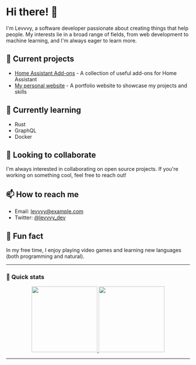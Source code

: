 # Hi there! 👋

I'm Levvvy, a software developer passionate about creating things that help people. My interests lie in a broad range of fields, from web development to machine learning, and I'm always eager to learn more.

## 🔭 Current projects

- [Home Assistant Add-ons](https://github.com/levvvy/hassio-addons) - A collection of useful add-ons for Home Assistant
- [My personal website](https://github.com/levvvy/personal-website) - A portfolio website to showcase my projects and skills

## 🌱 Currently learning

- Rust
- GraphQL
- Docker

## 👯 Looking to collaborate

I'm always interested in collaborating on open source projects. If you're working on something cool, feel free to reach out!

## 📫 How to reach me

- Email: levvvy@example.com
- Twitter: [@levvvy_dev](https://twitter.com/levvvy_dev)

## 🧐 Fun fact

In my free time, I enjoy playing video games and learning new languages (both programming and natural).

---

### 🚀 Quick stats

<p align="center">
  <a href="https://github.com/levvvy">
    <img height="180em" src="https://github-readme-stats.vercel.app/api?username=levvvy&count_private=true&show_icons=true&hide=stars&hide_border=true" />
    <img height="180em" src="https://github-readme-stats.vercel.app/api/top-langs/?username=levvvy&layout=compact&hide_border=true" />
  </a>
</p>

---
